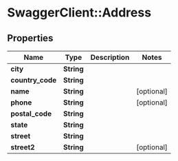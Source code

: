 # SwaggerClient::Address

## Properties
Name | Type | Description | Notes
------------ | ------------- | ------------- | -------------
**city** | **String** |  | 
**country_code** | **String** |  | 
**name** | **String** |  | [optional] 
**phone** | **String** |  | [optional] 
**postal_code** | **String** |  | 
**state** | **String** |  | 
**street** | **String** |  | 
**street2** | **String** |  | [optional] 

